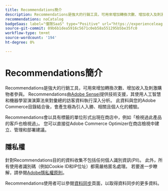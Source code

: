 ```yaml
---
title: Recommendations簡介
description: Recommendations是強大的行銷工具，可用來增加轉換次數、增加收入及刺激購物者參與。
recommendations: noCatalog
badgeSaas: label="僅限SaaS" type="Positive" url="https://experienceleague.adobe.com/en/docs/commerce/user-guides/product-solutions" tooltip="僅適用於Adobe Commerce as a Cloud Service和Adobe Commerce Optimizer專案(Adobe管理的SaaS基礎結構)。"
source-git-commit: 09b6b1dea5916c5671c0eb58a551295b5be35fc0
workflow-type: tm+mt
source-wordcount: '194'
ht-degree: 0%

---
```


# Recommendations簡介

Recommendations是強大的行銷工具，可用來增加轉換次數、增加收入及刺激購物者參與。 Recommendations由[Adobe Sensei](https://www.adobe.com/sensei.html)提供技術支援，其使用人工智慧和機器學習演演算法來對彙總的訪客資料執行深入分析。 此資料與您的Adobe Commerce目錄結合後，會產生極為引人入勝、相關且個人化的體驗。

Recommendations會以具有標籤的單位形式出現在商店中，例如「檢視過此產品的客戶也檢視過」。 您可以直接從Adobe Commerce Optimizer在商店檢視中建立、管理和部署建議。

## 隱私權

針對Recommendations目的的資料收集不包括任何個人識別資訊(PII)。 此外，所有使用者識別碼（例如Cookie ID和IP位址）都需嚴格匿名處理。 若要進一步瞭解，請參閱[Adobe隱私權原則](https://www.adobe.com/privacy/policy.html)。

Recommendations使用者可以參閱[資料同步](../../setup/data-sync.md)頁面，以取得資料同步的更多資料。
